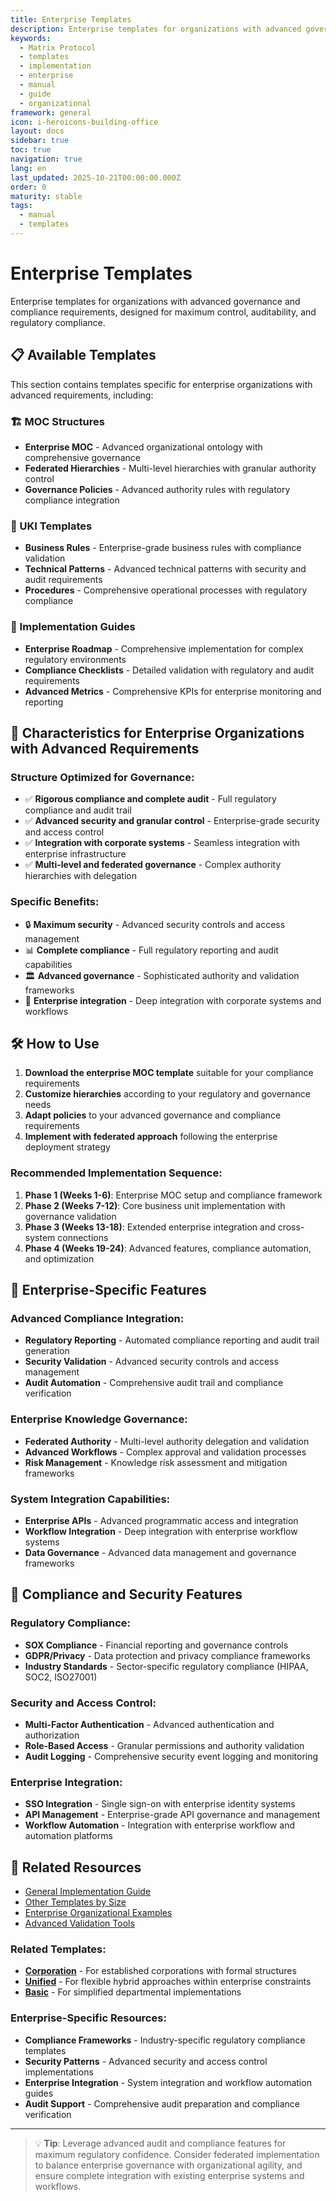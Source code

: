```yaml
---
title: Enterprise Templates
description: Enterprise templates for organizations with advanced governance and compliance requirements
keywords:
  - Matrix Protocol
  - templates
  - implementation
  - enterprise
  - manual
  - guide
  - organizational
framework: general
icon: i-heroicons-building-office
layout: docs
sidebar: true
toc: true
navigation: true
lang: en
last_updated: 2025-10-21T00:00:00.000Z
order: 0
maturity: stable
tags:
  - manual
  - templates
---
```

# Enterprise Templates

Enterprise templates for organizations with advanced governance and compliance requirements, designed for maximum control, auditability, and regulatory compliance.

## 📋 Available Templates

This section contains templates specific for enterprise organizations with advanced requirements, including:

### 🏗️ MOC Structures
- **Enterprise MOC** - Advanced organizational ontology with comprehensive governance
- **Federated Hierarchies** - Multi-level hierarchies with granular authority control
- **Governance Policies** - Advanced authority rules with regulatory compliance integration

### 📝 UKI Templates
- **Business Rules** - Enterprise-grade business rules with compliance validation
- **Technical Patterns** - Advanced technical patterns with security and audit requirements  
- **Procedures** - Comprehensive operational processes with regulatory compliance

### 🚀 Implementation Guides
- **Enterprise Roadmap** - Comprehensive implementation for complex regulatory environments
- **Compliance Checklists** - Detailed validation with regulatory and audit requirements
- **Advanced Metrics** - Comprehensive KPIs for enterprise monitoring and reporting

## 🎯 Characteristics for Enterprise Organizations with Advanced Requirements

### Structure Optimized for Governance:
- ✅ **Rigorous compliance and complete audit** - Full regulatory compliance and audit trail
- ✅ **Advanced security and granular control** - Enterprise-grade security and access control
- ✅ **Integration with corporate systems** - Seamless integration with enterprise infrastructure
- ✅ **Multi-level and federated governance** - Complex authority hierarchies with delegation

### Specific Benefits:
- 🔒 **Maximum security** - Advanced security controls and access management
- 📊 **Complete compliance** - Full regulatory reporting and audit capabilities
- 🏛️ **Advanced governance** - Sophisticated authority and validation frameworks
- 🔗 **Enterprise integration** - Deep integration with corporate systems and workflows

## 🛠️ How to Use

1. **Download the enterprise MOC template** suitable for your compliance requirements
2. **Customize hierarchies** according to your regulatory and governance needs
3. **Adapt policies** to your advanced governance and compliance requirements
4. **Implement with federated approach** following the enterprise deployment strategy

### Recommended Implementation Sequence:
1. **Phase 1 (Weeks 1-6)**: Enterprise MOC setup and compliance framework
2. **Phase 2 (Weeks 7-12)**: Core business unit implementation with governance validation
3. **Phase 3 (Weeks 13-18)**: Extended enterprise integration and cross-system connections
4. **Phase 4 (Weeks 19-24)**: Advanced features, compliance automation, and optimization

## 🎯 Enterprise-Specific Features

### Advanced Compliance Integration:
- **Regulatory Reporting** - Automated compliance reporting and audit trail generation
- **Security Validation** - Advanced security controls and access management
- **Audit Automation** - Comprehensive audit trail and compliance verification

### Enterprise Knowledge Governance:
- **Federated Authority** - Multi-level authority delegation and validation
- **Advanced Workflows** - Complex approval and validation processes
- **Risk Management** - Knowledge risk assessment and mitigation frameworks

### System Integration Capabilities:
- **Enterprise APIs** - Advanced programmatic access and integration
- **Workflow Integration** - Deep integration with enterprise workflow systems
- **Data Governance** - Advanced data management and governance frameworks

## 🎯 Compliance and Security Features

### Regulatory Compliance:
- **SOX Compliance** - Financial reporting and governance controls
- **GDPR/Privacy** - Data protection and privacy compliance frameworks
- **Industry Standards** - Sector-specific regulatory compliance (HIPAA, SOC2, ISO27001)

### Security and Access Control:
- **Multi-Factor Authentication** - Advanced authentication and authorization
- **Role-Based Access** - Granular permissions and authority validation
- **Audit Logging** - Comprehensive security event logging and monitoring

### Enterprise Integration:
- **SSO Integration** - Single sign-on with enterprise identity systems
- **API Management** - Enterprise-grade API governance and management
- **Workflow Automation** - Integration with enterprise workflow and automation platforms

## 📖 Related Resources

- [General Implementation Guide](../..)
- [Other Templates by Size](..)
- [Enterprise Organizational Examples](../../../examples)
- [Advanced Validation Tools](../../tools)

### Related Templates:
- **[Corporation](../corporation)** - For established corporations with formal structures
- **[Unified](../unified)** - For flexible hybrid approaches within enterprise constraints
- **[Basic](../basic)** - For simplified departmental implementations

### Enterprise-Specific Resources:
- **Compliance Frameworks** - Industry-specific regulatory compliance templates
- **Security Patterns** - Advanced security and access control implementations
- **Enterprise Integration** - System integration and workflow automation guides
- **Audit Support** - Comprehensive audit preparation and compliance verification

---

> 💡 **Tip**: Leverage advanced audit and compliance features for maximum regulatory confidence. Consider federated implementation to balance enterprise governance with organizational agility, and ensure complete integration with existing enterprise systems and workflows.